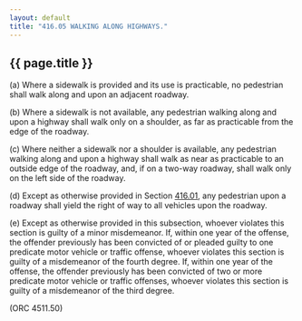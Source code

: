 ```yaml
---
layout: default 
title: "416.05 WALKING ALONG HIGHWAYS."
---
```


{{ page.title }}
----------------

​(a) Where a sidewalk is provided and its use is practicable, no
pedestrian shall walk along and upon an adjacent roadway.

​(b) Where a sidewalk is not available, any pedestrian walking along and
upon a highway shall walk only on a shoulder, as far as practicable from
the edge of the roadway.

​(c) Where neither a sidewalk nor a shoulder is available, any
pedestrian walking along and upon a highway shall walk as near as
practicable to an outside edge of the roadway, and, if on a two-way
roadway, shall walk only on the left side of the roadway.

​(d) Except as otherwise provided in Section [416.01](1da809fb.html),
any pedestrian upon a roadway shall yield the right of way to all
vehicles upon the roadway.

​(e) Except as otherwise provided in this subsection, whoever violates
this section is guilty of a minor misdemeanor. If, within one year of
the offense, the offender previously has been convicted of or pleaded
guilty to one predicate motor vehicle or traffic offense, whoever
violates this section is guilty of a misdemeanor of the fourth degree.
If, within one year of the offense, the offender previously has been
convicted of two or more predicate motor vehicle or traffic offenses,
whoever violates this section is guilty of a misdemeanor of the third
degree.

(ORC 4511.50)
